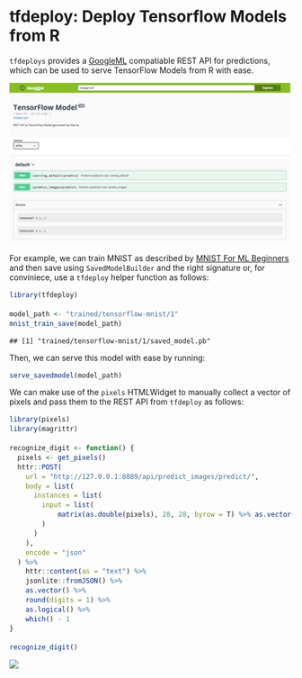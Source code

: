 tfdeploy: Deploy Tensorflow Models from R
================

`tfdeploys` provides a [GoogleML](https://cloud.google.com/ml-engine/docs/prediction-overview) compatiable REST API for predictions, which can be used to serve TensorFlow Models from R with ease.

<img src="tools/readme/swagger.png" width=500 />

For example, we can train MNIST as described by [MNIST For ML Beginners](https://tensorflow.rstudio.com/tensorflow/articles/tutorial_mnist_beginners.html) and then save using `SavedModelBuilder` and the right signature or, for conviniece, use a `tfdeploy` helper function as follows:

``` r
library(tfdeploy)

model_path <- "trained/tensorflow-mnist/1"
mnist_train_save(model_path)
```

    ## [1] "trained/tensorflow-mnist/1/saved_model.pb"

Then, we can serve this model with ease by running:

``` r
serve_savedmodel(model_path)
```

We can make use of the `pixels` HTMLWidget to manually collect a vector of pixels and pass them to the REST API from `tfdeploy` as follows:

``` r
library(pixels)
library(magrittr)

recognize_digit <- function() {
  pixels <- get_pixels()
  httr::POST(
    url = "http://127.0.0.1:8089/api/predict_images/predict/",
    body = list(
      instances = list(
        input = list(
            matrix(as.double(pixels), 28, 28, byrow = T) %>% as.vector()
        )
      )
    ),
    encode = "json"
  ) %>%
    httr::content(as = "text") %>%
    jsonlite::fromJSON() %>%
    as.vector() %>%
    round(digits = 1) %>%
    as.logical() %>%
    which() - 1
}

recognize_digit()
```

<img src="tools/readme/mnist-digits.gif" width=400 />

